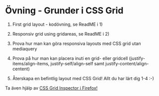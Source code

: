 # Övning - Grunder i CSS Grid

1. First grid layout - kodövning, se ReadME i 1)

2. Responsiv grid using gridareas, se ReadME i 2)

3. Prova hur man kan göra responsiva layouts med CSS grid utan mediaquery

4. Prova på hur man kan placera inuti en grid- eller gridcell  (justify-items/align-items, justify-self/align-self samt justify-content/align-centent)

5. Återskapa en befintlig layout med CSS Grid! Allt du har lärt dig 1-4 :-)

Ta även hjälp av [CSS Grid Inspector i Firefox!](https://firefox-source-docs.mozilla.org/devtools-user/page_inspector/how_to/examine_grid_layouts/index.html) 




